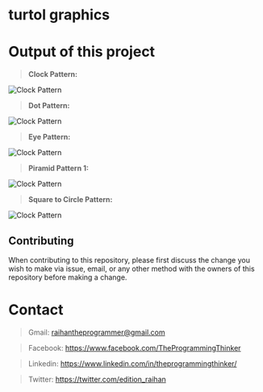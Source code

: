 # turtol graphics
# Output of this project

> __Clock Pattern:__

![Clock Pattern](https://github.com/theprogrammingthinker/Python-Project-Based-Practice/blob/master/python_turtol_graphics/screenshot/clock_pettern.png)

> __Dot Pattern:__

![Clock Pattern](https://github.com/theprogrammingthinker/Python-Project-Based-Practice/blob/master/python_turtol_graphics/screenshot/dot_pettern.png)

> __Eye Pattern:__

![Clock Pattern](https://github.com/theprogrammingthinker/Python-Project-Based-Practice/blob/master/python_turtol_graphics/screenshot/eye_pattern.png)

> __Piramid Pattern 1:__

![Clock Pattern](https://github.com/theprogrammingthinker/Python-Project-Based-Practice/blob/master/python_turtol_graphics/screenshot/piramid_pettern_1.png)

> __Square to Circle Pattern:__

![Clock Pattern](https://github.com/theprogrammingthinker/Python-Project-Based-Practice/blob/master/python_turtol_graphics/screenshot/square_to_cicle.png)

## Contributing
When contributing to this repository, please first discuss the change you wish to make via issue, email, or any other method with the owners of this repository before making a change.

# Contact
> Gmail: raihantheprogrammer@gmail.com

> Facebook: https://www.facebook.com/TheProgrammingThinker

> Linkedin: https://www.linkedin.com/in/theprogrammingthinker/

> Twitter: https://twitter.com/edition_raihan
